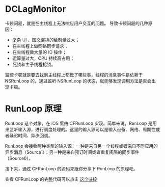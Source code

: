 # DCLagMonitor

卡顿问题，就是在主线程上无法响应用户交互的问题。
导致卡顿问题的几种原因：
- 复杂 UI 、图文混排的绘制量过大； 
- 在主线程上做网络同步请求；
- 在主线程做大量的 IO 操作；
- 运算量过大，CPU 持续高占用；
- 死锁和主子线程抢锁。

监控卡顿就是要去找到主线程上都做了哪些事，线程的消息事件是依赖于 NSRunLoop 的，通过监听 NSRunLoop 的状态，就能够发现调用方法是否会出现卡顿。

# RunLoop 原理
RunLoop 这个对象，在 iOS 里由 CFRunLoop 实现。简单来说，RunLoop 是用来监听输入源，进行调度处理的。这里的输入源可以是输入设备、网络、周期性或者延迟时间、异步回调。

RunLoop 会接收两种类型的输入源：一种是来自另一个线程或者来自不同应用的异步消息（Source1）；另一种是来自预订时间或者重复间隔的同步事件（Source0）。

接下来，通过 CFRunLoop 的源码来跟你分享下 RunLoop 的原理吧。

查看 CFRunLoop 的完整代码可以点击 [这个链接](https://opensource.apple.com/source/CF/CF-1153.18/CFRunLoop.c.auto.html)






